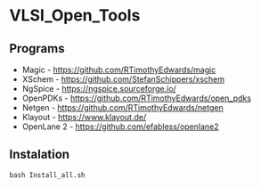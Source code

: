 # VLSI_Open_Tools

## Programs
- Magic - https://github.com/RTimothyEdwards/magic
- XSchem - https://github.com/StefanSchippers/xschem
- NgSpice - https://ngspice.sourceforge.io/
- OpenPDKs - https://github.com/RTimothyEdwards/open_pdks
- Netgen - https://github.com/RTimothyEdwards/netgen
- Klayout - https://www.klayout.de/
- OpenLane 2 - https://github.com/efabless/openlane2


## Instalation

```
bash Install_all.sh
```
